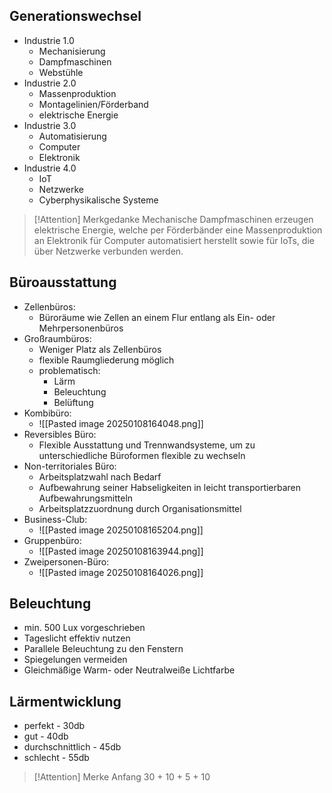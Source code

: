 ## Generationswechsel
- Industrie 1.0
	- Mechanisierung
	- Dampfmaschinen 
	- Webstühle
- Industrie 2.0
	- Massenproduktion
	- Montagelinien/Förderband
	- elektrische Energie
- Industrie 3.0
	- Automatisierung
	- Computer 
	- Elektronik
- Industrie 4.0
	- IoT
	- Netzwerke
	- Cyberphysikalische Systeme


> [!Attention] Merkgedanke
> Mechanische Dampfmaschinen erzeugen elektrische Energie, welche per Förderbänder eine Massenproduktion an Elektronik für Computer automatisiert herstellt sowie für IoTs, die über Netzwerke verbunden werden.


## Büroausstattung

- Zellenbüros: 
	- Büroräume wie Zellen an einem Flur entlang als Ein- oder Mehrpersonenbüros
- Großraumbüros:
	- Weniger Platz als Zellenbüros
	- flexible Raumgliederung möglich
	- problematisch:
		- Lärm
		- Beleuchtung
		- Belüftung
- Kombibüro:
	- ![[Pasted image 20250108164048.png]]
- Reversibles Büro:
	- Flexible Ausstattung und Trennwandsysteme, um zu unterschiedliche Büroformen flexible zu wechseln
- Non-territoriales Büro:
	- Arbeitsplatzwahl nach Bedarf
	- Aufbewahrung seiner Habseligkeiten in leicht transportierbaren Aufbewahrungsmitteln
	- Arbeitsplatzzuordnung durch Organisationsmittel
- Business-Club:
	- ![[Pasted image 20250108165204.png]]
- Gruppenbüro:
	- ![[Pasted image 20250108163944.png]]
- Zweipersonen-Büro:
	- ![[Pasted image 20250108164026.png]]


## Beleuchtung
- min. 500 Lux vorgeschrieben
- Tageslicht effektiv nutzen
- Parallele Beleuchtung  zu den Fenstern
- Spiegelungen vermeiden
- Gleichmäßige Warm- oder Neutralweiße Lichtfarbe


## Lärmentwicklung
- perfekt - 30db
- gut - 40db
- durchschnittlich - 45db
- schlecht - 55db


> [!Attention] Merke
> Anfang 30 + 10 + 5 + 10

